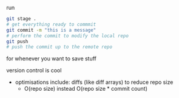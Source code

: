 run 
```bash 
git stage .
# get everything ready to commmit
git commit -m "this is a message"
# perform the commit to modify the local repo
git push
# push the commit up to the remote repo
```
for whenever you want to save stuff

version control is cool
- optimisations include: diffs (like diff arrays) to reduce repo size
	- O(repo size) instead O(repo size * commit count)
	